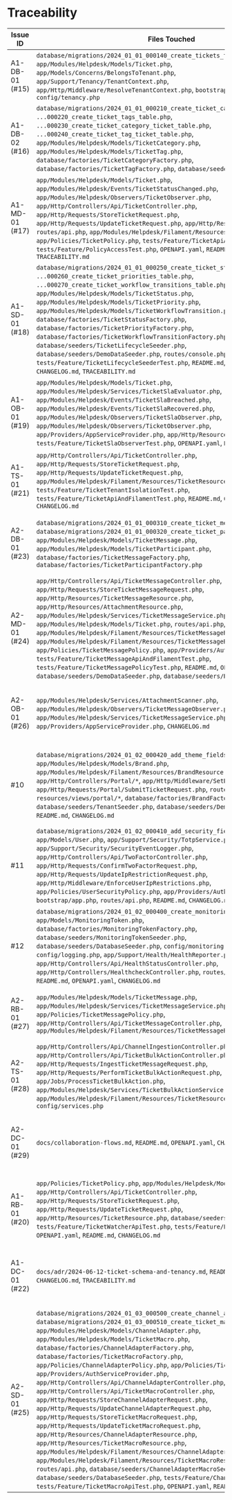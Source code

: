# Traceability

| Issue ID | Files Touched | Tests Added | Endpoints | Notes |
| --- | --- | --- | --- | --- |
| A1-DB-01 (#15) | `database/migrations/2024_01_01_000140_create_tickets_table.php`, `app/Modules/Helpdesk/Models/Ticket.php`, `app/Models/Concerns/BelongsToTenant.php`, `app/Support/Tenancy/TenantContext.php`, `app/Http/Middleware/ResolveTenantContext.php`, `bootstrap/app.php`, `config/tenancy.php` | `tests/Feature/TicketSchemaTest.php` (@group A1-DB-01) | N/A | Introduced SLA columns, tenant scope wiring, and context middleware. |
| A1-DB-02 (#16) | `database/migrations/2024_01_01_000210_create_ticket_categories_table.php`, `...000220_create_ticket_tags_table.php`, `...000230_create_ticket_category_ticket_table.php`, `...000240_create_ticket_tag_ticket_table.php`, `app/Modules/Helpdesk/Models/TicketCategory.php`, `app/Modules/Helpdesk/Models/TicketTag.php`, `database/factories/TicketCategoryFactory.php`, `database/factories/TicketTagFactory.php`, `database/seeders/DemoDataSeeder.php` | `tests/Feature/TicketTaxonomyTest.php` (@group A1-DB-02) | N/A | Added taxonomy storage and guarded pivot syncing for tenant-safe metadata. |
| A1-MD-01 (#17) | `app/Modules/Helpdesk/Models/Ticket.php`, `app/Modules/Helpdesk/Events/TicketStatusChanged.php`, `app/Modules/Helpdesk/Observers/TicketObserver.php`, `app/Http/Controllers/Api/TicketController.php`, `app/Http/Requests/StoreTicketRequest.php`, `app/Http/Requests/UpdateTicketRequest.php`, `app/Http/Resources/*`, `routes/api.php`, `app/Modules/Helpdesk/Filament/Resources/TicketResource*.php`, `app/Policies/TicketPolicy.php`, `tests/Feature/TicketApiAndFilamentTest.php`, `tests/Feature/PolicyAccessTest.php`, `OPENAPI.yaml`, `README.md`, `CHANGELOG.md`, `TRACEABILITY.md` | `tests/Feature/TicketApiAndFilamentTest.php` (@group A1-MD-01), `tests/Feature/PolicyAccessTest.php` (@group A1-MD-01) | `GET/POST/PUT/DELETE /api/tickets` | Implemented scoped Ticket model behaviors, API + Filament flows, auditing observer, and documentation. |
| A1-SD-01 (#18) | `database/migrations/2024_01_01_000250_create_ticket_statuses_table.php`, `...000260_create_ticket_priorities_table.php`, `...000270_create_ticket_workflow_transitions_table.php`, `app/Modules/Helpdesk/Models/TicketStatus.php`, `app/Modules/Helpdesk/Models/TicketPriority.php`, `app/Modules/Helpdesk/Models/TicketWorkflowTransition.php`, `database/factories/TicketStatusFactory.php`, `database/factories/TicketPriorityFactory.php`, `database/factories/TicketWorkflowTransitionFactory.php`, `database/seeders/TicketLifecycleSeeder.php`, `database/seeders/DemoDataSeeder.php`, `routes/console.php`, `config/ticketing.php`, `tests/Feature/TicketLifecycleSeederTest.php`, `README.md`, `OPENAPI.yaml`, `CHANGELOG.md`, `TRACEABILITY.md` | `tests/Feature/TicketLifecycleSeederTest.php` (@group A1-SD-01) | `POST /api/tickets` (defaults via seeding) | Added tenant-scoped lifecycle defaults with artisan reseeding command and documentation. |
| A1-OB-01 (#19) | `app/Modules/Helpdesk/Models/Ticket.php`, `app/Modules/Helpdesk/Services/TicketSlaEvaluator.php`, `app/Modules/Helpdesk/Events/TicketSlaBreached.php`, `app/Modules/Helpdesk/Events/TicketSlaRecovered.php`, `app/Modules/Helpdesk/Observers/TicketSlaObserver.php`, `app/Modules/Helpdesk/Observers/TicketObserver.php`, `app/Providers/AppServiceProvider.php`, `app/Http/Resources/TicketResource.php`, `tests/Feature/TicketSlaObserverTest.php`, `OPENAPI.yaml`, `README.md`, `CHANGELOG.md` | `tests/Feature/TicketSlaObserverTest.php` (@group A1-OB-01) | `GET/PUT /api/tickets` (SLA metadata) | Implemented SLA evaluation, breach/recovery events, sanitized audit logging, and exposed SLA snapshots in the API. |
| A1-TS-01 (#21) | `app/Http/Controllers/Api/TicketController.php`, `app/Http/Requests/StoreTicketRequest.php`, `app/Http/Requests/UpdateTicketRequest.php`, `app/Modules/Helpdesk/Filament/Resources/TicketResource.php`, `tests/Feature/TicketTenantIsolationTest.php`, `tests/Feature/TicketApiAndFilamentTest.php`, `README.md`, `OPENAPI.yaml`, `CHANGELOG.md` | `tests/Feature/TicketTenantIsolationTest.php` (@group A1-TS-01), `tests/Feature/TicketApiAndFilamentTest.php` (@group A1-MD-01) | `GET/POST/PUT /api/tickets` | Enforced tenant/brand scoping on ticket mutations and added isolation coverage across API and Filament. |
| A2-DB-01 (#23) | `database/migrations/2024_01_01_000310_create_ticket_messages_table.php`, `database/migrations/2024_01_01_000320_create_ticket_participants_table.php`, `app/Modules/Helpdesk/Models/TicketMessage.php`, `app/Modules/Helpdesk/Models/TicketParticipant.php`, `database/factories/TicketMessageFactory.php`, `database/factories/TicketParticipantFactory.php` | `tests/Feature/TicketMessageSchemaTest.php` (@group A2-DB-01) | N/A (schema foundations) | Added tenant/brand scoped collaboration tables with dedupe hashes, indexes, and factories. |
| A2-MD-01 (#24) | `app/Http/Controllers/Api/TicketMessageController.php`, `app/Http/Requests/StoreTicketMessageRequest.php`, `app/Http/Resources/TicketMessageResource.php`, `app/Http/Resources/AttachmentResource.php`, `app/Modules/Helpdesk/Services/TicketMessageService.php`, `app/Modules/Helpdesk/Models/Ticket.php`, `routes/api.php`, `app/Modules/Helpdesk/Filament/Resources/TicketMessageResource.php`, `app/Modules/Helpdesk/Filament/Resources/TicketMessageResource/Pages/*`, `app/Policies/TicketMessagePolicy.php`, `app/Providers/AuthServiceProvider.php`, `tests/Feature/TicketMessageApiAndFilamentTest.php`, `tests/Feature/TicketMessagePolicyTest.php`, `README.md`, `OPENAPI.yaml`, `database/seeders/DemoDataSeeder.php`, `database/seeders/RoleSeeder.php` | `tests/Feature/TicketMessageApiAndFilamentTest.php` (@group A2-MD-01), `tests/Feature/TicketMessagePolicyTest.php` (@group A2-MD-01) | `GET/POST /api/tickets/{ticket}/messages` | Implemented tenant-scoped message append pipeline with RBAC, participants, attachments, Filament UI, docs, and seeded demo data. |
| A2-OB-01 (#26) | `app/Modules/Helpdesk/Services/AttachmentScanner.php`, `app/Modules/Helpdesk/Observers/TicketMessageObserver.php`, `app/Modules/Helpdesk/Services/TicketMessageService.php`, `app/Providers/AppServiceProvider.php`, `CHANGELOG.md` | `tests/Feature/TicketMessageApiAndFilamentTest.php` (@group A2-MD-01) | `POST /api/tickets/{ticket}/messages` (audit + scanning) | Hooked message observers for audit trails and attachment scanning logs to guard collaboration hygiene. |
| #10 | `database/migrations/2024_01_02_000420_add_theme_fields_to_brands_table.php`, `app/Modules/Helpdesk/Models/Brand.php`, `app/Modules/Helpdesk/Filament/Resources/BrandResource.php` (+ pages), `app/Http/Controllers/Portal/*`, `app/Http/Middleware/SetBrandFromRoute.php`, `app/Http/Requests/Portal/SubmitTicketRequest.php`, `routes/web.php`, `resources/views/portal/*`, `database/factories/BrandFactory.php`, `database/seeders/TenantSeeder.php`, `database/seeders/DemoDataSeeder.php`, `README.md`, `CHANGELOG.md` | `tests/Feature/PortalExperienceTest.php` (@group Issue-10) | `GET /portal/{brand}`, `GET/POST /portal/{brand}/tickets` | Introduced branded customer portal with knowledge base browse, ticket submission, and Filament brand theming controls bound to tenant scope. |
| #11 | `database/migrations/2024_01_02_000410_add_security_fields_to_users_table.php`, `app/Models/User.php`, `app/Support/Security/TotpService.php`, `app/Support/Security/SecurityEventLogger.php`, `app/Http/Controllers/Api/TwoFactorController.php`, `app/Http/Requests/ConfirmTwoFactorRequest.php`, `app/Http/Requests/UpdateIpRestrictionRequest.php`, `app/Http/Middleware/EnforceUserIpRestrictions.php`, `app/Policies/UserSecurityPolicy.php`, `app/Providers/AuthServiceProvider.php`, `bootstrap/app.php`, `routes/api.php`, `README.md`, `CHANGELOG.md` | `tests/Feature/SecurityTwoFactorTest.php` (@group Issue-11), `tests/Feature/UserSecurityPolicyTest.php` (@group Issue-11) | `POST/DELETE /api/security/two-factor`, `POST /api/security/two-factor/confirm`, `PATCH /api/security/ip-restrictions` | Added TOTP enrollment with recovery codes, policy-governed IP allow/block lists, and audit logging for security actions. |
| #12 | `database/migrations/2024_01_02_000400_create_monitoring_tokens_table.php`, `app/Models/MonitoringToken.php`, `database/factories/MonitoringTokenFactory.php`, `database/seeders/MonitoringTokenSeeder.php`, `database/seeders/DatabaseSeeder.php`, `config/monitoring.php`, `config/logging.php`, `app/Support/Health/HealthReporter.php`, `app/Http/Controllers/Api/HealthStatusController.php`, `app/Http/Controllers/HealthcheckController.php`, `routes/api.php`, `.env.example`, `README.md`, `OPENAPI.yaml`, `CHANGELOG.md` | `tests/Feature/HealthEndpointTest.php` (@group Issue-12) | `GET /api/health` | Delivered monitoring tokens with structured logging and a dependency health endpoint guarded by header/IP checks. |
| A2-RB-01 (#27) | `app/Modules/Helpdesk/Models/TicketMessage.php`, `app/Modules/Helpdesk/Services/TicketMessageService.php`, `app/Policies/TicketMessagePolicy.php`, `app/Http/Controllers/Api/TicketMessageController.php`, `app/Modules/Helpdesk/Filament/Resources/TicketMessageResource.php` | `tests/Feature/TicketMessagePolicyTest.php` (@group A2-RB-01), `tests/Feature/TicketMessageApiAndFilamentTest.php` (@group A2-RB-01) | `GET /api/tickets/{ticket}/messages` | Enforced private note RBAC, scoped viewer visibility, and sanitised participant updates for internal notes. |
| A2-TS-01 (#28) | `app/Http/Controllers/Api/ChannelIngestionController.php`, `app/Http/Controllers/Api/TicketBulkActionController.php`, `app/Http/Requests/IngestTicketMessageRequest.php`, `app/Http/Requests/PerformTicketBulkActionRequest.php`, `app/Jobs/ProcessTicketBulkAction.php`, `app/Modules/Helpdesk/Services/TicketBulkActionService.php`, `app/Modules/Helpdesk/Filament/Resources/TicketResource.php`, `routes/api.php`, `config/services.php` | `tests/Feature/TicketChannelIngestionTest.php` (@group A2-TS-01), `tests/Feature/TicketBulkActionApiTest.php` (@group A2-TS-01), `tests/Feature/TicketBulkActionFilamentTest.php` (@group A2-TS-01) | `POST /api/tickets/{ticket}/ingest`, `POST /api/tickets/bulk-actions` | Added channel ingestion with secret validation plus reusable bulk action pipeline shared by API and Filament bulk tools. |
| A2-DC-01 (#29) | `docs/collaboration-flows.md`, `README.md`, `OPENAPI.yaml`, `CHANGELOG.md`, `.env.example` | N/A | Documentation | Documented collaboration flows, adapter responsibilities, and surfaced the new ingestion secret in env/docs. |
| A1-RB-01 (#20) | `app/Policies/TicketPolicy.php`, `app/Modules/Helpdesk/Models/Ticket.php`, `app/Http/Controllers/Api/TicketController.php`, `app/Http/Requests/StoreTicketRequest.php`, `app/Http/Requests/UpdateTicketRequest.php`, `app/Http/Resources/TicketResource.php`, `database/seeders/RoleSeeder.php`, `tests/Feature/TicketWatcherApiTest.php`, `tests/Feature/PolicyAccessTest.php`, `OPENAPI.yaml`, `README.md`, `CHANGELOG.md` | `tests/Feature/TicketWatcherApiTest.php` (@group A1-RB-01), `tests/Feature/PolicyAccessTest.php` (@group A1-MD-01) | `PUT /api/tickets/{ticket}` (assignment + watchers) | Added watcher-aware ticket policy methods, scoped watcher sync with audit logging, and documented `watcher_ids` support. |
| A1-DC-01 (#22) | `docs/adr/2024-06-12-ticket-schema-and-tenancy.md`, `README.md`, `OPENAPI.yaml`, `CHANGELOG.md`, `TRACEABILITY.md` | N/A | Documentation | Captured ticket schema & tenancy ADR covering ERD, watcher strategy, and seeding/runbook guidance. |
| A2-SD-01 (#25) | `database/migrations/2024_01_03_000500_create_channel_adapters_table.php`, `database/migrations/2024_01_03_000510_create_ticket_macros_table.php`, `app/Modules/Helpdesk/Models/ChannelAdapter.php`, `app/Modules/Helpdesk/Models/TicketMacro.php`, `database/factories/ChannelAdapterFactory.php`, `database/factories/TicketMacroFactory.php`, `app/Policies/ChannelAdapterPolicy.php`, `app/Policies/TicketMacroPolicy.php`, `app/Providers/AuthServiceProvider.php`, `app/Http/Controllers/Api/ChannelAdapterController.php`, `app/Http/Controllers/Api/TicketMacroController.php`, `app/Http/Requests/StoreChannelAdapterRequest.php`, `app/Http/Requests/UpdateChannelAdapterRequest.php`, `app/Http/Requests/StoreTicketMacroRequest.php`, `app/Http/Requests/UpdateTicketMacroRequest.php`, `app/Http/Resources/ChannelAdapterResource.php`, `app/Http/Resources/TicketMacroResource.php`, `app/Modules/Helpdesk/Filament/Resources/ChannelAdapterResource.php` (+ pages), `app/Modules/Helpdesk/Filament/Resources/TicketMacroResource.php` (+ pages), `routes/api.php`, `database/seeders/ChannelAdapterMacroSeeder.php`, `database/seeders/DatabaseSeeder.php`, `tests/Feature/ChannelAdapterApiTest.php`, `tests/Feature/TicketMacroApiTest.php`, `OPENAPI.yaml`, `README.md`, `CHANGELOG.md` | `tests/Feature/ChannelAdapterApiTest.php` (@group A2-SD-01), `tests/Feature/TicketMacroApiTest.php` (@group A2-SD-01) | `GET/POST/PUT/DELETE /api/channel-adapters`, `GET/POST/PUT/DELETE /api/ticket-macros` | Seeded baseline channel connectors/macros, exposed RBAC-guarded APIs + Filament resources, and documented tenancy-aware configuration. |
